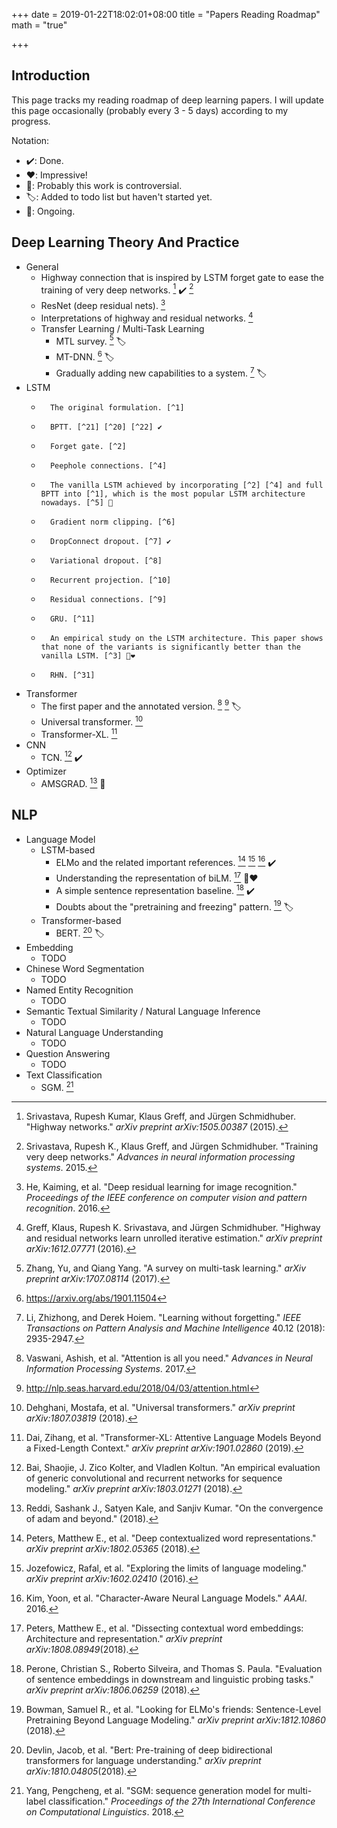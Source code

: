 +++
date = 2019-01-22T18:02:01+08:00
title = "Papers Reading Roadmap"
math = "true"

+++

## Introduction

This page tracks my  reading roadmap of deep learning papers. I will update this page occasionally (probably every 3 - 5 days) according to my progress.

Notation:

*   ✔️: Done.
*   ❤️: Impressive!
*   🤔: Probably this work is controversial.
*   🏷️: Added to todo list but haven't started yet.
*   🚧: Ongoing.

## Deep Learning Theory And Practice

*   General
    *   Highway connection that is inspired by LSTM forget gate to ease the training of very deep networks. [^12] ✔️ [^13] 
    *   ResNet (deep residual nets). [^32] 
    *   Interpretations of highway and residual networks. [^30] 
    *   Transfer Learning / Multi-Task Learning
        *   MTL survey. [^35] 🏷️
        *   MT-DNN. [^36] 🏷️
        *   Gradually adding new capabilities to a system. [^34] 🏷️
*   LSTM
    *       The original formulation. [^1] 
    *       BPTT. [^21] [^20] [^22] ✔️
    *       Forget gate. [^2] 
    *       Peephole connections. [^4] 
    *       The vanilla LSTM achieved by incorporating [^2] [^4] and full BPTT into [^1], which is the most popular LSTM architecture nowadays. [^5] 🚧
    *       Gradient norm clipping. [^6] 
    *       DropConnect dropout. [^7] ✔️
    *       Variational dropout. [^8] 
    *       Recurrent projection. [^10] 
    *       Residual connections. [^9] 
    *       GRU. [^11] 
    *       An empirical study on the LSTM architecture. This paper shows that none of the variants is significantly better than the vanilla LSTM. [^3] 🚧❤️
    *       RHN. [^31]
*   Transformer
    *   The first paper and the annotated version. [^16] [^17] 🏷️
    *   Universal transformer. [^19] 
    *   Transformer-XL. [^18] 
*   CNN
    *   TCN. [^15] ✔️
*   Optimizer
    *   AMSGRAD. [^14] 🚧



[^1]: Hochreiter, Sepp, and Jürgen Schmidhuber. "Long short-term memory." *Neural computation* 9.8 (1997): 1735-1780.APA
[^2]: Gers, Felix A., Jürgen Schmidhuber, and Fred Cummins. "Learning to forget: Continual prediction with LSTM." (1999): 850-855.
[^3]: Greff, Klaus, et al. "LSTM: A search space odyssey." *IEEE transactions on neural networks and learning systems* 28.10 (2017): 2222-2232.
[^4]:Gers, Felix A., and Jürgen Schmidhuber. "Recurrent nets that time and count." *Proceedings of the IEEE-INNS-ENNS International Joint Conference on Neural Networks. IJCNN 2000. Neural Computing: New Challenges and Perspectives for the New Millennium*. Vol. 3. IEEE, 2000.
[^5]: Graves, Alex, and Jürgen Schmidhuber. "Framewise phoneme classification with bidirectional LSTM and other neural network architectures." *Neural Networks* 18.5-6 (2005): 602-610.

[^6]:Pascanu, Razvan, Tomas Mikolov, and Yoshua Bengio. "On the difficulty of training recurrent neural networks." *International Conference on Machine Learning*. 2013.
[^7]: Wan, Li, et al. "Regularization of neural networks using dropconnect." *International Conference on Machine Learning*. 2013.
[^8]: Kingma, Durk P., Tim Salimans, and Max Welling. "Variational dropout and the local reparameterization trick." *Advances in Neural Information Processing Systems*. 2015.
[^9]: Kim, Jaeyoung, Mostafa El-Khamy, and Jungwon Lee. "Residual LSTM: Design of a deep recurrent architecture for distant speech recognition." *arXiv preprint arXiv:1701.03360* (2017).
[^10]: Sak, Haşim, Andrew Senior, and Françoise Beaufays. "Long short-term memory recurrent neural network architectures for large scale acoustic modeling." *Fifteenth annual conference of the international speech communication association*. 2014.
[^11]: Cho, Kyunghyun, et al. "Learning phrase representations using RNN encoder-decoder for statistical machine translation." *arXiv preprint arXiv:1406.1078* (2014).
[^12]: Srivastava, Rupesh Kumar, Klaus Greff, and Jürgen Schmidhuber. "Highway networks." *arXiv preprint arXiv:1505.00387* (2015).
[^13]: Srivastava, Rupesh K., Klaus Greff, and Jürgen Schmidhuber. "Training very deep networks." *Advances in neural information processing systems*. 2015.
[^14]: Reddi, Sashank J., Satyen Kale, and Sanjiv Kumar. "On the convergence of adam and beyond." (2018).
[^15]: Bai, Shaojie, J. Zico Kolter, and Vladlen Koltun. "An empirical evaluation of generic convolutional and recurrent networks for sequence modeling." *arXiv preprint arXiv:1803.01271* (2018).
[^16]: Vaswani, Ashish, et al. "Attention is all you need." *Advances in Neural Information Processing Systems*. 2017.
[^17]: http://nlp.seas.harvard.edu/2018/04/03/attention.html
[^18]: Dai, Zihang, et al. "Transformer-XL: Attentive Language Models Beyond a Fixed-Length Context." *arXiv preprint arXiv:1901.02860* (2019).
[^19]: Dehghani, Mostafa, et al. "Universal transformers." *arXiv preprint arXiv:1807.03819* (2018).
[^20]: Mozer, Michael C. "A focused backpropagation algorithm for temporal." *Backpropagation: Theory, architectures, and applications* (1995): 137.
[^21]: Williams, Ronald J., and David Zipser. "Gradient-based learning algorithms for recurrent networks and their computational complexity." *Backpropagation: Theory, architectures, and applications* 1 (1995): 433-486.
[^22]: Guo, Jiang. "Backpropagation through time." *Unpubl. ms., Harbin Institute of Technology* (2013).
[^30]: Greff, Klaus, Rupesh K. Srivastava, and Jürgen Schmidhuber. "Highway and residual networks learn unrolled iterative estimation." *arXiv preprint arXiv:1612.07771* (2016).
[^31]: Zilly, Julian Georg, et al. "Recurrent highway networks." *Proceedings of the 34th International Conference on Machine Learning-Volume 70*. JMLR. org, 2017.

[^32]: He, Kaiming, et al. "Deep residual learning for image recognition." *Proceedings of the IEEE conference on computer vision and pattern recognition*. 2016.
[^34]: Li, Zhizhong, and Derek Hoiem. "Learning without forgetting." *IEEE Transactions on Pattern Analysis and Machine Intelligence* 40.12 (2018): 2935-2947.
[^35]: Zhang, Yu, and Qiang Yang. "A survey on multi-task learning." *arXiv preprint arXiv:1707.08114* (2017).
[^36]: https://arxiv.org/abs/1901.11504



## NLP

*   Language Model
    *   LSTM-based
        *   ELMo and the related important references. [^23] [^24] [^25]  ✔️
        *   Understanding the representation of biLM. [^26] 🚧❤️
        *   A simple sentence representation baseline. [^27] ✔️
        *   Doubts about the "pretraining and freezing" pattern. [^28] 🏷️
    *   Transformer-based
        *   BERT. [^29] 🏷
*   Embedding
    *   TODO
*   Chinese Word Segmentation
    *   TODO
*   Named Entity Recognition
    *   TODO
*   Semantic Textual Similarity / Natural Language Inference
    *   TODO
*   Natural Language Understanding
    *   TODO
*   Question Answering
    *   TODO
*   Text Classification
    *   SGM. [^33] 



[^23]: Peters, Matthew E., et al. "Deep contextualized word representations." *arXiv preprint arXiv:1802.05365* (2018).
[^24]: Jozefowicz, Rafal, et al. "Exploring the limits of language modeling." *arXiv preprint arXiv:1602.02410* (2016).
[^25]: Kim, Yoon, et al. "Character-Aware Neural Language Models." *AAAI*. 2016.
[^26]: Peters, Matthew E., et al. "Dissecting contextual word embeddings: Architecture and representation." *arXiv preprint arXiv:1808.08949*(2018).
[^27]: Perone, Christian S., Roberto Silveira, and Thomas S. Paula. "Evaluation of sentence embeddings in downstream and linguistic probing tasks." *arXiv preprint arXiv:1806.06259* (2018).
[^28]: Bowman, Samuel R., et al. "Looking for ELMo's friends: Sentence-Level Pretraining Beyond Language Modeling." *arXiv preprint arXiv:1812.10860* (2018).
[^29]: Devlin, Jacob, et al. "Bert: Pre-training of deep bidirectional transformers for language understanding." *arXiv preprint arXiv:1810.04805*(2018).

[^33]: Yang, Pengcheng, et al. "SGM: sequence generation model for multi-label classification." *Proceedings of the 27th International Conference on Computational Linguistics*. 2018.

